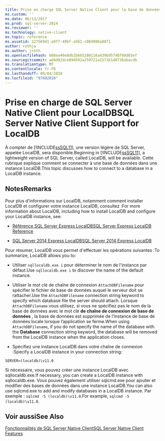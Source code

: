 ```yaml
---
title: Prise en charge SQL Server Native Client pour la base de données locale | Microsoft Docs
ms.custom: ''
ms.date: 06/13/2017
ms.prod: sql-server-2014
ms.reviewer: ''
ms.technology: native-client
ms.topic: reference
ms.assetid: 127569d1-a9f7-49bf-a561-c084986a8871
author: rothja
ms.author: jroth
ms.openlocfilehash: b08ea46e8db1b665280116a439b95748f69d03ef
ms.sourcegitcommit: ad4d92dce894592a259721a1571b1d8736abacdb
ms.translationtype: MT
ms.contentlocale: fr-FR
ms.lasthandoff: 08/04/2020
ms.locfileid: "87602810"
---
```

# <a name="sql-server-native-client-support-for-localdb"></a><span data-ttu-id="da894-102">Prise en charge de SQL Server Native Client pour LocalDB</span><span class="sxs-lookup"><span data-stu-id="da894-102">SQL Server Native Client Support for LocalDB</span></span>
  <span data-ttu-id="da894-103">À compter de [!INCLUDE[ssSQL11](../../../includes/sssql11-md.md)], une version légère de SQL Server, appelée LocalDB, sera disponible.</span><span class="sxs-lookup"><span data-stu-id="da894-103">Beginning in [!INCLUDE[ssSQL11](../../../includes/sssql11-md.md)], a lightweight version of SQL Server, called LocalDB, will be available.</span></span> <span data-ttu-id="da894-104">Cette rubrique explique comment se connecter à une base de données dans une instance LocalDB.</span><span class="sxs-lookup"><span data-stu-id="da894-104">This topic discusses how to connect to a database in a LocalDB instance.</span></span>  
  
## <a name="remarks"></a><span data-ttu-id="da894-105">Notes</span><span class="sxs-lookup"><span data-stu-id="da894-105">Remarks</span></span>  
 <span data-ttu-id="da894-106">Pour plus d'informations sur LocalDB, notamment comment installer LocalDB et configurer votre instance LocalDB, consultez :</span><span class="sxs-lookup"><span data-stu-id="da894-106">For more information about LocalDB, including how to install LocalDB and configure your LocalDB instance, see:</span></span>  
  
-   [<span data-ttu-id="da894-107">Référence SQL Server Express LocalDB</span><span class="sxs-lookup"><span data-stu-id="da894-107">SQL Server Express LocalDB Reference</span></span>](../../sql-server-express-localdb-reference.md)  
  
-   [<span data-ttu-id="da894-108">SQL Server 2014 Express LocalDB</span><span class="sxs-lookup"><span data-stu-id="da894-108">SQL Server 2014 Express LocalDB</span></span>](../../../database-engine/configure-windows/sql-server-2016-express-localdb.md)  
  
 <span data-ttu-id="da894-109">Pour résumer, LocalDB vous permet d'effectuer les opérations suivantes :</span><span class="sxs-lookup"><span data-stu-id="da894-109">To summarize, LocalDB allows you to:</span></span>  
  
-   <span data-ttu-id="da894-110">Utiliser `sqllocaldb.exe i` pour déterminer le nom de l'instance par défaut.</span><span class="sxs-lookup"><span data-stu-id="da894-110">Use `sqllocaldb.exe i` to discover the name of the default instance.</span></span>  
  
-   <span data-ttu-id="da894-111">Utiliser le mot clé de chaîne de connexion `AttachDBFilename` pour spécifier le fichier de base de données auquel le serveur doit se rattacher.</span><span class="sxs-lookup"><span data-stu-id="da894-111">Use the `AttachDBFilename` connection string keyword to specify which database file the server should attach.</span></span> <span data-ttu-id="da894-112">Lorsque `AttachDBFilename` vous utilisez, si vous ne spécifiez pas le nom de la base de données avec le mot clé **de chaîne de connexion de base de données** , la base de données est supprimée de l’instance de base de données locale lorsque l’application se ferme.</span><span class="sxs-lookup"><span data-stu-id="da894-112">When using `AttachDBFilename`, if you do not specify the name of the database with the **Database** connection string keyword, the database will be removed from the LocalDB instance when the application closes.</span></span>  
  
-   <span data-ttu-id="da894-113">Spécifiez une instance LocalDB dans votre chaîne de connexion :</span><span class="sxs-lookup"><span data-stu-id="da894-113">Specify a LocalDB instance in your connection string:</span></span>  
  
```  
SERVER=(localdb)\v11.0  
```  
  
 <span data-ttu-id="da894-114">Si nécessaire, vous pouvez créer une instance LocalDB avec sqllocaldb.exe.</span><span class="sxs-lookup"><span data-stu-id="da894-114">If necessary, you can create a LocalDB instance with sqllocaldb.exe.</span></span> <span data-ttu-id="da894-115">Vous pouvez également utiliser sqlcmd.exe pour ajouter et modifier des bases de données dans une instance LocalDB.</span><span class="sxs-lookup"><span data-stu-id="da894-115">You can also use sqlcmd.exe to add and modify databases in a LocalDB instance.</span></span> <span data-ttu-id="da894-116">Par exemple : `sqlcmd -S (localdb)\v11.0`.</span><span class="sxs-lookup"><span data-stu-id="da894-116">For example, `sqlcmd -S (localdb)\v11.0`.</span></span>  
  
## <a name="see-also"></a><span data-ttu-id="da894-117">Voir aussi</span><span class="sxs-lookup"><span data-stu-id="da894-117">See Also</span></span>  
 [<span data-ttu-id="da894-118">Fonctionnalités de SQL Server Native Client</span><span class="sxs-lookup"><span data-stu-id="da894-118">SQL Server Native Client Features</span></span>](sql-server-native-client-features.md)  
  
  
